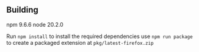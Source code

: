 ## Building
npm 9.6.6
node 20.2.0

Run `npm install` to install the required dependencies
use `npm run package` to create a packaged extension at `pkg/latest-firefox.zip`